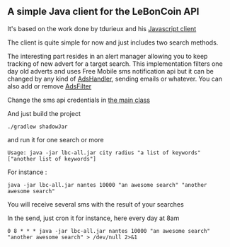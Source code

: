 ## A simple Java client for the LeBonCoin API

It's based on the work done by tdurieux and his [Javascript client](https://github.com/tdurieux/leboncoin-api)

The client is quite simple for now and just includes two search methods.

The interesting part resides in an alert manager allowing you to keep tracking of new advert for a target search.
This implementation filters one day old adverts and uses Free Mobile sms notification api but it can be changed by any kind of [AdsHandler](src/main/java/info/toyonos/lbc/handler/AdsHandler.java), sending emails or whatever. You can also add or remove [AdsFilter](src/main/java/info/toyonos/lbc/handler/AdsFilter.java)

Change the sms api credentials in [the main class](src/main/java/info/toyonos/lbc/LeBonCoinAlertManager.java#L20)

And just build the project
```
./gradlew shadowJar
```

and run it for one search or more
```
Usage: java -jar lbc-all.jar city radius "a list of keywords" ["another list of keywords"]
```

For instance :
```
java -jar lbc-all.jar nantes 10000 "an awesome search" "another awesome search"
```

You will receive several sms with the result of your searches

In the send, just cron it for instance, here every day at 8am
```
0 8 * * * java -jar lbc-all.jar nantes 10000 "an awesome search" "another awesome search" > /dev/null 2>&1
```
